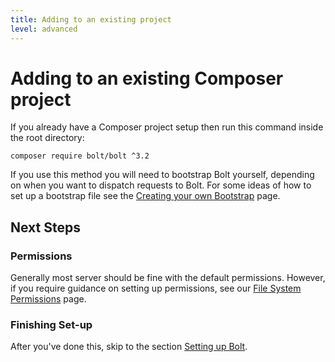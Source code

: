```yaml
---
title: Adding to an existing project
level: advanced
---
```

Adding to an existing Composer project
======================================

If you already have a Composer project setup then run this command inside the
root directory:

```
composer require bolt/bolt ^3.2
```

If you use this method you will need to bootstrap Bolt yourself, depending on
when you want to dispatch requests to Bolt. For some ideas of how to set up a
bootstrap file see the [Creating your own Bootstrap](../../extensions/custom-bootstrapping) page.


Next Steps
----------

### Permissions

Generally most server should be fine with the default permissions. However, if
you require guidance on setting up permissions, see our [File System Permissions](../permissions)
page.

### Finishing Set-up

After you've done this, skip to the section [Setting up Bolt](../../configuration/introduction).
